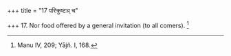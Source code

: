 +++
title = "17 परिक्रुष्टञ् च"

+++
17. Nor food offered by a general invitation (to all comers). [^10] 


[^10]:  Manu IV, 209; Yājñ. I, 168.
